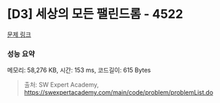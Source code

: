 # [D3] 세상의 모든 팰린드롬 - 4522 

[문제 링크](https://swexpertacademy.com/main/code/problem/problemDetail.do?contestProbId=AWO6Oao6N4QDFAWw) 

### 성능 요약

메모리: 58,276 KB, 시간: 153 ms, 코드길이: 615 Bytes



> 출처: SW Expert Academy, https://swexpertacademy.com/main/code/problem/problemList.do